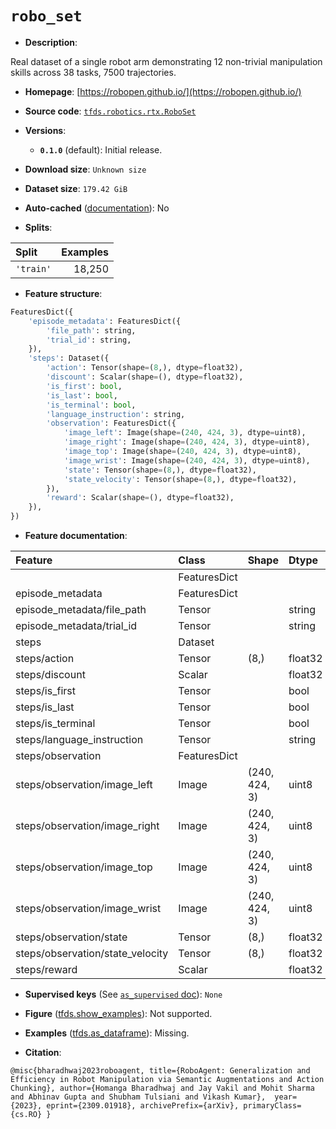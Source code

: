 <div itemscope itemtype="http://schema.org/Dataset">
  <div itemscope itemprop="includedInDataCatalog" itemtype="http://schema.org/DataCatalog">
    <meta itemprop="name" content="TensorFlow Datasets" />
  </div>
  <meta itemprop="name" content="robo_set" />
  <meta itemprop="description" content="Real dataset of a single robot arm demonstrating 12 non-trivial manipulation skills across 38 tasks, 7500 trajectories.&#10;&#10;To use this dataset:&#10;&#10;```python&#10;import tensorflow_datasets as tfds&#10;&#10;ds = tfds.load(&#x27;robo_set&#x27;, split=&#x27;train&#x27;)&#10;for ex in ds.take(4):&#10;  print(ex)&#10;```&#10;&#10;See [the guide](https://www.tensorflow.org/datasets/overview) for more&#10;informations on [tensorflow_datasets](https://www.tensorflow.org/datasets).&#10;&#10;" />
  <meta itemprop="url" content="https://www.tensorflow.org/datasets/catalog/robo_set" />
  <meta itemprop="sameAs" content="https://robopen.github.io/" />
  <meta itemprop="citation" content="@misc{bharadhwaj2023roboagent, title={RoboAgent: Generalization and Efficiency in Robot Manipulation via Semantic Augmentations and Action Chunking}, author={Homanga Bharadhwaj and Jay Vakil and Mohit Sharma and Abhinav Gupta and Shubham Tulsiani and Vikash Kumar},  year={2023}, eprint={2309.01918}, archivePrefix={arXiv}, primaryClass={cs.RO} }" />
</div>

# `robo_set`


*   **Description**:

Real dataset of a single robot arm demonstrating 12 non-trivial manipulation
skills across 38 tasks, 7500 trajectories.

*   **Homepage**: [https://robopen.github.io/](https://robopen.github.io/)

*   **Source code**:
    [`tfds.robotics.rtx.RoboSet`](https://github.com/tensorflow/datasets/tree/master/tensorflow_datasets/robotics/rtx/rtx.py)

*   **Versions**:

    *   **`0.1.0`** (default): Initial release.

*   **Download size**: `Unknown size`

*   **Dataset size**: `179.42 GiB`

*   **Auto-cached**
    ([documentation](https://www.tensorflow.org/datasets/performances#auto-caching)):
    No

*   **Splits**:

Split     | Examples
:-------- | -------:
`'train'` | 18,250

*   **Feature structure**:

```python
FeaturesDict({
    'episode_metadata': FeaturesDict({
        'file_path': string,
        'trial_id': string,
    }),
    'steps': Dataset({
        'action': Tensor(shape=(8,), dtype=float32),
        'discount': Scalar(shape=(), dtype=float32),
        'is_first': bool,
        'is_last': bool,
        'is_terminal': bool,
        'language_instruction': string,
        'observation': FeaturesDict({
            'image_left': Image(shape=(240, 424, 3), dtype=uint8),
            'image_right': Image(shape=(240, 424, 3), dtype=uint8),
            'image_top': Image(shape=(240, 424, 3), dtype=uint8),
            'image_wrist': Image(shape=(240, 424, 3), dtype=uint8),
            'state': Tensor(shape=(8,), dtype=float32),
            'state_velocity': Tensor(shape=(8,), dtype=float32),
        }),
        'reward': Scalar(shape=(), dtype=float32),
    }),
})
```

*   **Feature documentation**:

Feature                          | Class        | Shape         | Dtype   | Description
:------------------------------- | :----------- | :------------ | :------ | :----------
                                 | FeaturesDict |               |         |
episode_metadata                 | FeaturesDict |               |         |
episode_metadata/file_path       | Tensor       |               | string  |
episode_metadata/trial_id        | Tensor       |               | string  |
steps                            | Dataset      |               |         |
steps/action                     | Tensor       | (8,)          | float32 |
steps/discount                   | Scalar       |               | float32 |
steps/is_first                   | Tensor       |               | bool    |
steps/is_last                    | Tensor       |               | bool    |
steps/is_terminal                | Tensor       |               | bool    |
steps/language_instruction       | Tensor       |               | string  |
steps/observation                | FeaturesDict |               |         |
steps/observation/image_left     | Image        | (240, 424, 3) | uint8   |
steps/observation/image_right    | Image        | (240, 424, 3) | uint8   |
steps/observation/image_top      | Image        | (240, 424, 3) | uint8   |
steps/observation/image_wrist    | Image        | (240, 424, 3) | uint8   |
steps/observation/state          | Tensor       | (8,)          | float32 |
steps/observation/state_velocity | Tensor       | (8,)          | float32 |
steps/reward                     | Scalar       |               | float32 |

*   **Supervised keys** (See
    [`as_supervised` doc](https://www.tensorflow.org/datasets/api_docs/python/tfds/load#args)):
    `None`

*   **Figure**
    ([tfds.show_examples](https://www.tensorflow.org/datasets/api_docs/python/tfds/visualization/show_examples)):
    Not supported.

*   **Examples**
    ([tfds.as_dataframe](https://www.tensorflow.org/datasets/api_docs/python/tfds/as_dataframe)):
    Missing.

*   **Citation**:

```
@misc{bharadhwaj2023roboagent, title={RoboAgent: Generalization and Efficiency in Robot Manipulation via Semantic Augmentations and Action Chunking}, author={Homanga Bharadhwaj and Jay Vakil and Mohit Sharma and Abhinav Gupta and Shubham Tulsiani and Vikash Kumar},  year={2023}, eprint={2309.01918}, archivePrefix={arXiv}, primaryClass={cs.RO} }
```

